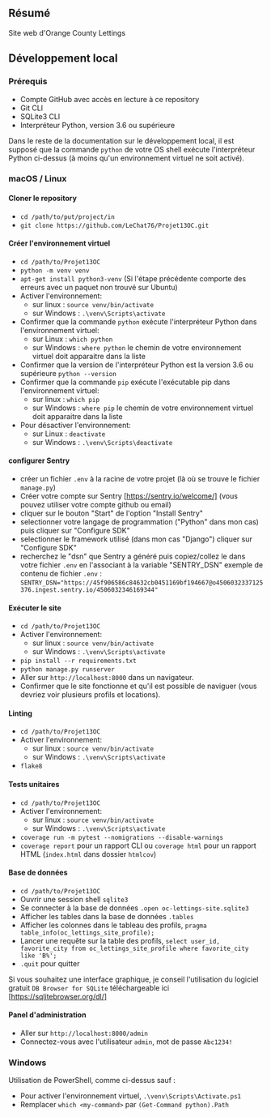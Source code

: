 ## Résumé

Site web d'Orange County Lettings

## Développement local

### Prérequis

- Compte GitHub avec accès en lecture à ce repository
- Git CLI
- SQLite3 CLI
- Interpréteur Python, version 3.6 ou supérieure

Dans le reste de la documentation sur le développement local, il est supposé que la commande `python` de votre OS shell exécute l'interpréteur Python ci-dessus (à moins qu'un environnement virtuel ne soit activé).

### macOS / Linux

#### Cloner le repository

- `cd /path/to/put/project/in`
- `git clone https://github.com/LeChat76/Projet13OC.git`

#### Créer l'environnement virtuel

- `cd /path/to/Projet13OC`
- `python -m venv venv`
- `apt-get install python3-venv` (Si l'étape précédente comporte des erreurs avec un paquet non trouvé sur Ubuntu)
- Activer l'environnement:
  - sur linux : `source venv/bin/activate`
  - sur Windows : `.\venv\Scripts\activate`
- Confirmer que la commande `python` exécute l'interpréteur Python dans l'environnement virtuel:
  - sur Linux : `which python`
  - sur Windows : `where python`
  le chemin de votre environnement virtuel doit apparaitre dans la liste
- Confirmer que la version de l'interpréteur Python est la version 3.6 ou supérieure `python --version`
- Confirmer que la commande `pip` exécute l'exécutable pip dans l'environnement virtuel:
  - sur linux : `which pip`
  - sur Windows : `where pip`
  le chemin de votre environnement virtuel doit apparaitre dans la liste
- Pour désactiver l'environnement:
  - sur Linux : `deactivate`
  - sur Windows : `.\venv\Scripts\deactivate`

#### configurer Sentry

- créer un fichier `.env` à la racine de votre projet (là où se trouve le fichier `manage.py`)
- Créer votre compte sur Sentry [https://sentry.io/welcome/] (vous pouvez utiliser votre compte github ou email)
- cliquer sur le bouton "Start" de l'option "Install Sentry"
- selectionner votre langage de programmation ("Python" dans mon cas) puis cliquer sur "Configure SDK"
- selectionner le framework utilisé (dans mon cas "Django") cliquer sur "Configure SDK"
- recherchez le "dsn" que Sentry a généré puis copiez/collez le dans votre fichier `.env` en l'associant à la variable "SENTRY_DSN"
exemple  de contenu de fichier `.env` : `SENTRY_DSN="https://45f906586c84632cb0451169bf194667@o4506032337125376.ingest.sentry.io/4506032346169344"`

#### Exécuter le site

- `cd /path/to/Projet13OC`
- Activer l'environnement:
  - sur linux : `source venv/bin/activate`
  - sur Windows : `.\venv\Scripts\activate`
- `pip install --r requirements.txt`
- `python manage.py runserver`
- Aller sur `http://localhost:8000` dans un navigateur.
- Confirmer que le site fonctionne et qu'il est possible de naviguer (vous devriez voir plusieurs profils et locations).

#### Linting

- `cd /path/to/Projet13OC`
- Activer l'environnement:
  - sur linux : `source venv/bin/activate`
  - sur Windows : `.\venv\Scripts\activate`
- `flake8`

#### Tests unitaires

- `cd /path/to/Projet13OC`
- Activer l'environnement:
  - sur linux : `source venv/bin/activate`
  - sur Windows : `.\venv\Scripts\activate`
- `coverage run -m pytest --nomigrations --disable-warnings`
- `coverage report` pour un rapport CLI ou `coverage html` pour un rapport HTML (`index.html` dans dossier `htmlcov`)

#### Base de données

- `cd /path/to/Projet13OC`
- Ouvrir une session shell `sqlite3`
- Se connecter à la base de données `.open oc-lettings-site.sqlite3`
- Afficher les tables dans la base de données `.tables`
- Afficher les colonnes dans le tableau des profils, `pragma table_info(oc_lettings_site_profile);`
- Lancer une requête sur la table des profils, `select user_id, favorite_city from oc_lettings_site_profile where favorite_city like 'B%';`
- `.quit` pour quitter

Si vous souhaitez une interface graphique, je conseil l'utilisation du logiciel gratuit `DB Browser for SQLite` téléchargeable ici [https://sqlitebrowser.org/dl/]

#### Panel d'administration

- Aller sur `http://localhost:8000/admin`
- Connectez-vous avec l'utilisateur `admin`, mot de passe `Abc1234!`

### Windows

Utilisation de PowerShell, comme ci-dessus sauf :

- Pour activer l'environnement virtuel, `.\venv\Scripts\Activate.ps1` 
- Remplacer `which <my-command>` par `(Get-Command python).Path`
